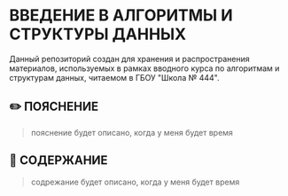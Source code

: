 # ВВЕДЕНИЕ В АЛГОРИТМЫ И СТРУКТУРЫ ДАННЫХ  
Данный репозиторий создан для хранения и распространения материалов, используемых в рамках вводного курса по алгоритмам и структурам данных, читаемом в ГБОУ "Школа № 444".  


## ✏️ ПОЯСНЕНИЕ
> пояснение будет описано, когда у меня будет время


## 📖 СОДЕРЖАНИЕ  
> содрежание будет описано, когда у меня будет время


